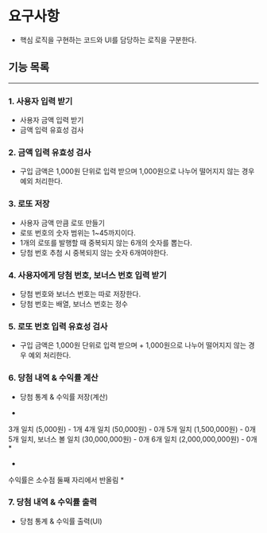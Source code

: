 # 요구사항
- 핵심 로직을 구현하는 코드와 UI를 담당하는 로직을 구분한다.

## 기능 목록

---

### 1. 사용자 입력 받기
- 사용자 금액 입력 받기
- 금액 입력 유효성 검사

### 2. 금액 입력 유효성 검사
- 구입 금액은 1,000원 단위로 입력 받으며 1,000원으로 나누어 떨어지지 않는 경우 예외 처리한다.

### 3. 로또 저장
- 사용자 금액 만큼 로또 만들기
- 로또 번호의 숫자 범위는 1~45까지이다.
- 1개의 로또를 발행할 때 중복되지 않는 6개의 숫자를 뽑는다.
- 당첨 번호 추첨 시 중복되지 않는 숫자 6개여야한다.


### 4. 사용자에게 당첨 번호, 보너스 번호 입력 받기
- 당첨 번호와 보너스 번호는 따로 저장한다.
- 당첨 번호는 배열, 보너스 번호는 정수


### 5. 로또 번호 입력 유효성 검사
- 구입 금액은 1,000원 단위로 입력 받으며 + 1,000원으로 나누어 떨어지지 않는 경우 예외 처리한다.


### 6. 당첨 내역 & 수익률 계산
- 당첨 통계 & 수익률 저장(계산)

*
3개 일치 (5,000원) - 1개
4개 일치 (50,000원) - 0개
5개 일치 (1,500,000원) - 0개
5개 일치, 보너스 볼 일치 (30,000,000원) - 0개
6개 일치 (2,000,000,000원) - 0개
*

*
수익률은 소수점 둘째 자리에서 반올림
*


### 7.  당첨 내역 & 수익률 출력
- 당첨 통계 & 수익률 출력(UI)

